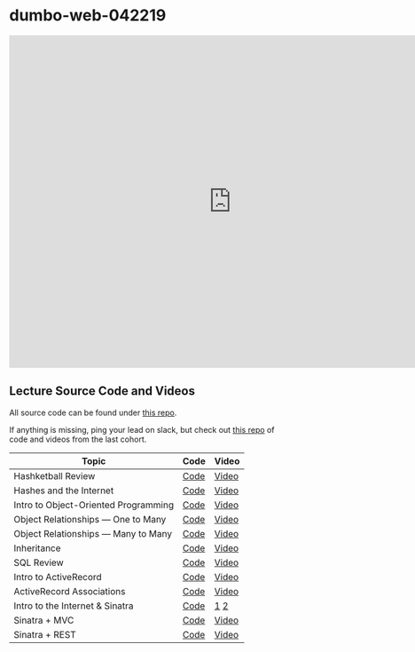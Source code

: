 # dumbo-web-042219
<iframe src="https://calendar.google.com/calendar/embed?src=flatironschool.com_8ih4tr73u41emo8udggc3l57ks%40group.calendar.google.com&ctz=America%2FNew_York" style="border: 0" width="800" height="600" frameborder="0" scrolling="no"></iframe>

## Lecture Source Code and Videos

All source code can be found under [this repo](https://github.com/learn-co-students/dumbo-web-042219/).

If anything is missing, ping your lead on slack, but check out [this repo](https://github.com/learn-co-curriculum/dumbo-web-040119/) of code and videos from the last cohort.

| **Topic**                  | **Code**                               | **Video**                        |
| -------------------------- | -------------------------------------  | ----------------------------     |
| Hashketball Review         | [Code][hashketball-code]                | [Video][hashketball-vid]        |
| Hashes and the Internet | [Code][hashes-internet-code] | [Video][hashes-internet-video] |
| Intro to Object-Oriented Programming | [Code][intro-object-oriented-programming-code] | [Video][intro-object-oriented-programming-video] |
| Object Relationships — One to Many | [Code][object-relationships-one-many-code] | [Video][object-relationships-one-many-video] |
| Object Relationships — Many to Many | [Code][object-relationships-many-many-code] | [Video][object-relationships-many-many-video] |
| Inheritance | [Code][inheritance-code] | [Video][inheritance-video] |
| SQL Review | [Code][sql-review-code] | [Video][sql-review-video] |
| Intro to ActiveRecord | [Code][intro-activerecord-code] | [Video][intro-activerecord-video] |
| ActiveRecord Associations | [Code][activerecord-associations-code] | [Video][activerecord-associations-video] |
| Intro to the Internet & Sinatra | [Code][internet-sinatra-code] | [1][internet-sinatra-video1] [2][internet-sinatra-video2] |
| Sinatra + MVC | [Code][sinatra-mvc-code] | [Video][sinatra-mvc-video] |
| Sinatra + REST | [Code][sinatra-rest-code] | [Video][sinatra-rest-video] |


[hashketball-vid]: http://youtu.be/z1QM8u5SdDw
[hashketball-code]: https://github.com/learn-co-students/dumbo-web-042219/tree/master/01-hashketball-review

[hashes-internet-code]: https://github.com/learn-co-students/dumbo-web-042219/tree/master/02-hashes-internet
[hashes-internet-video]: https://youtu.be/ivpBQkmqQ7w

[intro-object-oriented-programming-code]: https://github.com/learn-co-students/dumbo-web-042219/tree/master/03-OO
[intro-object-oriented-programming-video]: http://youtu.be/1DM49yz9uIw

[object-relationships-one-many-code]: https://github.com/learn-co-students/dumbo-web-042219/tree/master/04-one-to-many/
[object-relationships-one-many-video]: http://youtu.be/hBFW3VPhsd8

[object-relationships-many-many-code]: https://github.com/learn-co-students/dumbo-web-042219/tree/master/05-many-to-many/
[object-relationships-many-many-video]: http://youtu.be/w6dCFxw2BEk

[inheritance-code]: https://github.com/learn-co-students/dumbo-web-042219/tree/master/06-inheritance/
[inheritance-video]: http://youtu.be/4ub319IsCAQ

[sql-review-code]: https://github.com/learn-co-students/dumbo-web-042219/tree/master/07-sql-review/
[sql-review-video]: http://youtu.be/ekySk63uLHs

[intro-activerecord-code]: https://github.com/learn-co-students/dumbo-web-042219/tree/master/08-active-record-intro/
[intro-activerecord-video]: http://youtu.be/So8b6-Zti8A

[activerecord-associations-code]: https://github.com/learn-co-students/dumbo-web-042219/tree/master/09-ar-associations/
[activerecord-associations-video]: http://youtu.be/uf2JlDoSJnQ

[internet-sinatra-code]: https://github.com/learn-co-students/dumbo-web-042219/tree/master/09-intro-sinatra-internet
[internet-sinatra-video1]: https://youtu.be/wZ81Iqvs2Yc
[internet-sinatra-video2]: https://youtu.be/OT_bNoWAoQw

[sinatra-mvc-code]: https://github.com/learn-co-students/dumbo-web-042219/tree/master/10-sinatra-mvc
[sinatra-mvc-video]: https://youtu.be/k_fP3hFyWIQ

[sinatra-rest-code]: https://github.com/learn-co-students/dumbo-web-042219/tree/master/11-sinatra-rest/students
[sinatra-rest-video]: https://youtu.be/nP-JFqe8SLg
